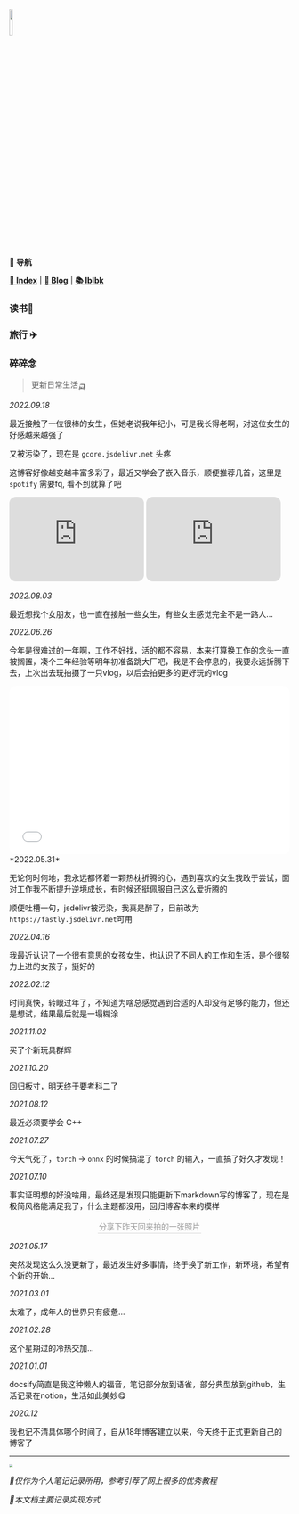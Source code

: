 <head><style type="text/css">h1:first-child {display:none;}</style></head>

<img src="https://gcore.jsdelivr.net/gh/lblbk/picgo/work/20201224164001.png" width="11%" height="11%" >

**📡 导航**

**[🔬 Index](/)** \| **[🔎 Blog](/blog)** \| **[📚 lblbk](/lblbk)**

### 读书📖

### 旅行 :airplane:

### <span id="memo">碎碎念</span>

> 更新日常生活🛺

*2022.09.18*

最近接触了一位很棒的女生，但她老说我年纪小，可是我长得老啊，对这位女生的好感越来越强了

又被污染了，现在是 `gcore.jsdelivr.net` 头疼

这博客好像越变越丰富多彩了，最近又学会了嵌入音乐，顺便推荐几首，这里是`spotify` 需要fq, 看不到就算了吧

<div>
<iframe style="border-radius:12px" src="https://open.spotify.com/embed/track/3VeQG3EL9CCttWSxbHnNX1?utm_source=generator" width="48%" height="152" frameBorder="0" allowfullscreen="" allow="autoplay; clipboard-write; encrypted-media; picture-in-picture" loading="lazy"></iframe>
<iframe style="border-radius:12px" src="https://open.spotify.com/embed/track/3VeQG3EL9CCttWSxbHnNX1?utm_source=generator" width="48%" height="152" frameBorder="0" allowfullscreen="" allow="autoplay; clipboard-write; encrypted-media; fullscreen; picture-in-picture" loading="lazy"></iframe>
</div>

*2022.08.03*

最近想找个女朋友，也一直在接触一些女生，有些女生感觉完全不是一路人...

*2022.06.26*

今年是很难过的一年啊，工作不好找，活的都不容易，本来打算换工作的念头一直被搁置，凑个三年经验等明年初准备跳大厂吧，我是不会停息的，我要永远折腾下去，上次出去玩拍摄了一只vlog，以后会拍更多的更好玩的vlog

<div style="position: relative; padding: 30% 45%;">
<iframe style="border-radius:12px; position: absolute; width: 100%; height: 100%; left: 0; top: 0;" src="//player.bilibili.com/player.html?aid=726871961&bvid=BV1BS4y1z7nd&cid=727070964&page=1&as_wide=1&high_quality=1&danmaku=1" scrolling="no" border="0" frameborder="no" framespacing="0" allowfullscreen="true"></iframe>
</div>
*2022.05.31*

无论何时何地，我永远都怀着一颗热枕折腾的心，遇到喜欢的女生我敢于尝试，面对工作我不断提升逆境成长，有时候还挺佩服自己这么爱折腾的

顺便吐槽一句，jsdelivr被污染，我真是醉了，目前改为`https://fastly.jsdelivr.net`可用

*2022.04.16*

我最近认识了一个很有意思的女孩女生，也认识了不同人的工作和生活，是个很努力上进的女孩子，挺好的

*2022.02.12*

时间真快，转眼过年了，不知道为啥总感觉遇到合适的人却没有足够的能力，但还是想试，结果最后就是一塌糊涂

*2021.11.02*

买了个新玩具群辉

*2021.10.20*

回归板寸，明天终于要考科二了

*2021.08.12*

最近必须要学会 C++ 

*2021.07.27*

今天气死了，`torch` -> `onnx` 的时候搞混了 `torch` 的输入，一直搞了好久才发现！

*2021.07.10*

事实证明想的好没啥用，最终还是发现只能更新下markdown写的博客了，现在是极简风格能满足我了，什么主题都没用，回归博客本来的模样

<center>
    <img style="border-radius: 0.3125em;
    box-shadow: 0 2px 4px 0 rgba(34,36,38,.12),0 2px 10px 0 rgba(34,36,38,.08);zoom: 8%;" 
    src="https://gcore.jsdelivr.net/gh/lblbk/picgo/img/WeChat%20Image_20210710112233.jpg">
    <br>
    <div style="color:orange; border-bottom: 1px solid #d9d9d9;
    display: inline-block;
    color: #999;
    padding: 2px;">分享下昨天回来拍的一张照片</div>
</center>

*2021.05.17*

突然发现这么久没更新了，最近发生好多事情，终于换了新工作，新环境，希望有个新的开始...

*2021.03.01*

太难了，成年人的世界只有疲惫...

*2021.02.28*

这个星期过的冷热交加...

*2021.01.01*

docsify简直是我这种懒人的福音，笔记部分放到语雀，部分典型放到github，生活记录在notion，生活如此美妙😋

*2020.12*

我也记不清具体哪个时间了，自从18年博客建立以来，今天终于正式更新自己的博客了

***

<img src="https://gcore.jsdelivr.net/gh/lblbk/picgo/img/default1.jpg" style="zoom: 35%;" >

*🎉仅作为个人笔记记录所用，参考引荐了网上很多的优秀教程*

*🎉本文档主要记录实现方式*
